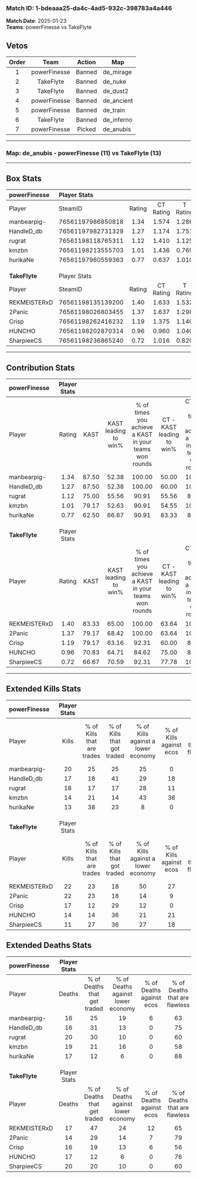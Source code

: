 ### Match ID: 1-bdeaaa25-da4c-4ad5-932c-398783a4a446  
**Match Date**: 2025-01-23  
**Teams**: powerFinesse vs TakeFlyte  

## Vetos  

| Order | Team | Action | Map |
| :---: | :--: | :----: | --- |
| 1 | powerFinesse | Banned | de_mirage |
| 2 | TakeFlyte | Banned | de_nuke |
| 3 | TakeFlyte | Banned | de_dust2 |
| 4 | powerFinesse | Banned | de_ancient |
| 5 | powerFinesse | Banned | de_train |
| 6 | TakeFlyte | Banned | de_inferno |
| 7 | powerFinesse | Picked | de_anubis |

---  

### **Map**: de_anubis - powerFinesse (11) vs TakeFlyte (13)  
---  

## Box Stats  

| **powerFinesse** | Player Stats      |        |           |          |       |      |       |         |        |      |     |
| :- | :- | :-: | :-: | :-: | :-: | :-: | :-: | :-: | :-: | :-: | :-: |
| Player           | SteamID           | Rating | CT Rating | T Rating | KAST  | ADR  | Kills | Assists | Deaths | K/D  | HS% |
| manbearpig-      | 76561197986850818 |  1.34  |   1.574   |  1.286   | 87.50 | 80.8 |  20   |    4    |   16   | 1.25 | 30  |
| HandleD_db       | 76561197982731329 |  1.27  |   1.174   |  1.751   | 87.50 | 85.0 |  17   |    9    |   16   | 1.06 | 52  |
| rugrat           | 76561198118765311 |  1.12  |   1.410   |  1.125   | 75.00 | 82.7 |  18   |   11    |   20   | 0.90 | 50  |
| kmzbn            | 76561198213555703 |  1.01  |   1.436   |  0.769   | 79.17 | 73.8 |  14   |   13    |   19   | 0.74 | 28  |
| hurikaNe         | 76561197960559363 |  0.77  |   0.637   |  1.010   | 62.50 | 44.6 |  13   |    4    |   17   | 0.76 | 61  |
|                  |                   |        |           |          |       |      |       |         |        |      |     |
|                  |                   |        |           |          |       |      |       |         |        |      |     |
|                  |                   |        |           |          |       |      |       |         |        |      |     |
| **TakeFlyte**    | Player Stats      |        |           |          |       |      |       |         |        |      |     |
| Player           | SteamID           | Rating | CT Rating | T Rating | KAST  | ADR  | Kills | Assists | Deaths | K/D  | HS% |
| REKMEISTERxD     | 76561198135139200 |  1.40  |   1.633   |  1.532   | 83.33 | 89.5 |  22   |    8    |   17   | 1.29 | 54  |
| 2Panic           | 76561198026803455 |  1.37  |   1.637   |  1.298   | 79.17 | 75.9 |  22   |    1    |   14   | 1.57 | 63  |
| Crisp            | 76561198262416232 |  1.19  |   1.375   |  1.140   | 79.17 | 79.0 |  17   |   10    |   16   | 1.06 | 23  |
| HUNCHO           | 76561198202870314 |  0.96  |   0.960   |  1.040   | 70.83 | 71.8 |  14   |    5    |   17   | 0.82 | 42  |
| SharpieeCS       | 76561198236865240 |  0.72  |   1.016   |  0.820   | 66.67 | 63.7 |  11   |    5    |   20   | 0.55 | 54  |
---  

## Contribution Stats  

| **powerFinesse** | Player Stats |       |                      |                                                        |                           |                                                             |                          |                                                            |
| :- | :-: | :-: | :-: | :-: | :-: | :-: | :-: | :-: |
| Player           |    Rating    | KAST  | KAST leading to win% | % of times you achieve a KAST in your teams won rounds | CT - KAST leading to win% | CT - % of times you achieve a KAST in your teams won rounds | T - KAST leading to win% | T - % of times you achieve a KAST in your teams won rounds |
| manbearpig-      |     1.34     | 87.50 |        52.38         |                         100.00                         |           50.00           |                           100.00                            |          55.56           |                           100.00                           |
| HandleD_db       |     1.27     | 87.50 |        52.38         |                         100.00                         |           60.00           |                           100.00                            |          45.45           |                           100.00                           |
| rugrat           |     1.12     | 75.00 |        55.56         |                         90.91                          |           55.56           |                            83.33                            |          55.56           |                           100.00                           |
| kmzbn            |     1.01     | 79.17 |        52.63         |                         90.91                          |           54.55           |                           100.00                            |          50.00           |                           80.00                            |
| hurikaNe         |     0.77     | 62.50 |        66.67         |                         90.91                          |           83.33           |                            83.33                            |          55.56           |                           100.00                           |
|                  |              |       |                      |                                                        |                           |                                                             |                          |                                                            |
|                  |              |       |                      |                                                        |                           |                                                             |                          |                                                            |
|                  |              |       |                      |                                                        |                           |                                                             |                          |                                                            |
| **TakeFlyte**    | Player Stats |       |                      |                                                        |                           |                                                             |                          |                                                            |
| Player           |    Rating    | KAST  | KAST leading to win% | % of times you achieve a KAST in your teams won rounds | CT - KAST leading to win% | CT - % of times you achieve a KAST in your teams won rounds | T - KAST leading to win% | T - % of times you achieve a KAST in your teams won rounds |
| REKMEISTERxD     |     1.40     | 83.33 |        65.00         |                         100.00                         |           63.64           |                           100.00                            |          66.67           |                           100.00                           |
| 2Panic           |     1.37     | 79.17 |        68.42         |                         100.00                         |           63.64           |                           100.00                            |          75.00           |                           100.00                           |
| Crisp            |     1.19     | 79.17 |        63.16         |                         92.31                          |           60.00           |                            85.71                            |          66.67           |                           100.00                           |
| HUNCHO           |     0.96     | 70.83 |        64.71         |                         84.62                          |           75.00           |                            85.71                            |          55.56           |                           83.33                            |
| SharpieeCS       |     0.72     | 66.67 |        70.59         |                         92.31                          |           77.78           |                           100.00                            |          62.50           |                           83.33                            |
---  

## Extended Kills Stats  

| **powerFinesse** | Player Stats |                            |                            |                                    |                         |                              |                                 |                                       |                    |           |
| :- | :-: | :-: | :-: | :-: | :-: | :-: | :-: | :-: | :-: | :-: |
| Player           |    Kills     | % of Kills that are trades | % of Kills that got traded | % of Kills against a lower economy | % of Kills against ecos | % of Kills that are flawless | % of Kills that are close duels | % of Kills that are assisted by flash | Pistol Round Kills | AWP Kills |
| manbearpig-      |      20      |             25             |             25             |                 25                 |            0            |              65              |               10                |                   0                   |         1          |     2     |
| HandleD_db       |      17      |             18             |             41             |                 29                 |           18            |              88              |                0                |                   6                   |         4          |     5     |
| rugrat           |      18      |             17             |             17             |                 28                 |           11            |              61              |               11                |                   6                   |         0          |     0     |
| kmzbn            |      14      |             21             |             14             |                 43                 |           36            |              71              |                7                |                   7                   |         0          |     0     |
| hurikaNe         |      13      |             38             |             23             |                 8                  |            0            |              54              |               15                |                   0                   |         5          |     0     |
|                  |              |                            |                            |                                    |                         |                              |                                 |                                       |                    |           |
|                  |              |                            |                            |                                    |                         |                              |                                 |                                       |                    |           |
|                  |              |                            |                            |                                    |                         |                              |                                 |                                       |                    |           |
| **TakeFlyte**    | Player Stats |                            |                            |                                    |                         |                              |                                 |                                       |                    |           |
| Player           |    Kills     | % of Kills that are trades | % of Kills that got traded | % of Kills against a lower economy | % of Kills against ecos | % of Kills that are flawless | % of Kills that are close duels | % of Kills that are assisted by flash | Pistol Round Kills | AWP Kills |
| REKMEISTERxD     |      22      |             23             |             18             |                 50                 |           27            |              59              |                9                |                   0                   |         1          |     0     |
| 2Panic           |      22      |             23             |             18             |                 14                 |            9            |              73              |                9                |                   0                   |         0          |     0     |
| Crisp            |      17      |             12             |             29             |                 12                 |            0            |              71              |               12                |                   0                   |         1          |     2     |
| HUNCHO           |      14      |             14             |             36             |                 21                 |           21            |              71              |               14                |                   7                   |         2          |     0     |
| SharpieeCS       |      11      |             27             |             36             |                 27                 |           18            |              82              |                9                |                   0                   |         1          |     0     |
## Extended Deaths Stats  

| **powerFinesse** | Player Stats |                             |                                   |                          |                               |                            |                           |               |
| :- | :-: | :-: | :-: | :-: | :-: | :-: | :-: | :-: |
| Player           |    Deaths    | % of Deaths that get traded | % of Deaths against lower economy | % of Deaths against ecos | % of Deaths that are flawless | % of Deaths that are close | % of Deaths while blinded | Deaths to AWP |
| manbearpig-      |      16      |             25              |                19                 |            6             |              63               |             13             |             0             |       0       |
| HandleD_db       |      16      |             31              |                13                 |            0             |              75               |             13             |             0             |       0       |
| rugrat           |      20      |             30              |                10                 |            0             |              60               |             5              |             5             |       0       |
| kmzbn            |      19      |             21              |                16                 |            0             |              58               |             21             |             0             |       2       |
| hurikaNe         |      17      |             12              |                 6                 |            0             |              88               |             0              |             6             |       0       |
|                  |              |                             |                                   |                          |                               |                            |                           |               |
|                  |              |                             |                                   |                          |                               |                            |                           |               |
|                  |              |                             |                                   |                          |                               |                            |                           |               |
| **TakeFlyte**    | Player Stats |                             |                                   |                          |                               |                            |                           |               |
| Player           |    Deaths    | % of Deaths that get traded | % of Deaths against lower economy | % of Deaths against ecos | % of Deaths that are flawless | % of Deaths that are close | % of Deaths while blinded | Deaths to AWP |
| REKMEISTERxD     |      17      |             47              |                24                 |            12            |              65               |             12             |             6             |       1       |
| 2Panic           |      14      |             29              |                14                 |            7             |              79               |             0              |             0             |       1       |
| Crisp            |      16      |             19              |                13                 |            6             |              56               |             19             |             0             |       1       |
| HUNCHO           |      17      |             12              |                 6                 |            0             |              76               |             6              |             0             |       1       |
| SharpieeCS       |      20      |             20              |                10                 |            0             |              60               |             5              |             5             |       3       |
